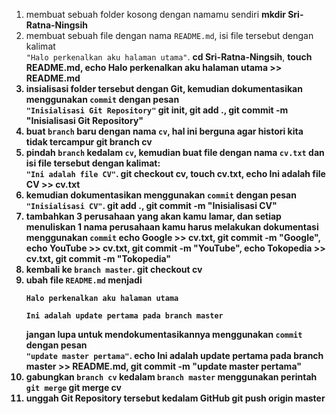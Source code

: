 1. membuat sebuah folder kosong dengan namamu sendiri <b>mkdir Sri-Ratna-Ningsih</b>
2. membuat sebuah file dengan nama `README.md`, isi file tersebut dengan kalimat<br>`"Halo perkenalkan aku halaman utama"`. <b>cd Sri-Ratna-Ningsih</b>, <b>touch README.md<b>, <b>echo Halo perkenalkan aku halaman utama >> README.md</b>
3. insialisasi folder tersebut dengan Git, kemudian dokumentasikan menggunakan `commit` dengan pesan<br>`"Inisialisasi Git Repository"` <b>git init</b>, <b>git add .</b>, <b>git commit -m "Inisialisasi Git Repository"</b>
4. buat `branch` baru dengan nama `cv`, hal ini berguna agar histori kita tidak tercampur <b>git branch cv</b>
5. pindah `branch` kedalam `cv`, kemudian buat file dengan nama `cv.txt` dan isi file tersebut dengan kalimat:<br>`"Ini adalah file CV"`. <b>git checkout cv</b>, <b>touch cv.txt</b>, <b>echo Ini adalah file CV >> cv.txt</b>
6. kemudian dokumentasikan menggunakan `commit` dengan pesan<br>`"Inisialisasi CV"`. <b>git add .</b>, <b>git commit -m "Inisialisasi CV"</b>
7. tambahkan 3 perusahaan yang akan kamu lamar, dan setiap menuliskan 1 nama perusahaan kamu harus melakukan dokumentasi menggunakan `commit` <b>echo Google >> cv.txt</b>, <b>git commit -m "Google"</b>, <b>echo YouTube >> cv.txt</b>, <b>git commit -m "YouTube"</b>, <b>echo Tokopedia >> cv.txt</b>, <b>git commit -m "Tokopedia"</b>
8. kembali ke `branch master`. <b>git checkout cv</b>
9. ubah file `README.md` menjadi
    ```
    Halo perkenalkan aku halaman utama

    Ini adalah update pertama pada branch master
    ```
    jangan lupa untuk mendokumentasikannya menggunakan `commit` dengan pesan<br>`"update master pertama"`. <b>echo Ini adalah update pertama pada branch master >> README.md</b>, <b>git commit -m "update master pertama"</b>
10. gabungkan `branch cv` kedalam `branch master` menggunakan perintah `git merge` <b>git merge cv</b>
11. unggah Git Repository tersebut kedalam GitHub <b>git push origin master</b>
